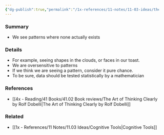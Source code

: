 ```yaml
---
{"dg-publish":true,"permalink":"/1x-references/11-notes/11-03-ideas/the-clustering-illusion-seeing-patterns-where-none-exist/","title":"The clustering illusion - seeing patterns where none exist","created":"2023-01-01T17:58:44.000+03:00","updated":"2024-02-14T20:18:22.382+03:00"}
---
```



### Summary
- We see patterns where none actually exists

### Details
- For example, seeing shapes in the clouds, or faces in our toast.
- We are oversensitive to patterns
- If we think we are seeing a pattern, consider it pure chance.
- To be sure, data should be tested statistically by a mathematician

### References
- [[4x - Reading/41 Books/41.02 Book reviews/The Art of Thinking Clearly by Rolf Dobelli\|The Art of Thinking Clearly by Rolf Dobelli]]

### Related
- [[1x - References/11 Notes/11.03 Ideas/Cognitive Tools\|Cognitive Tools]]